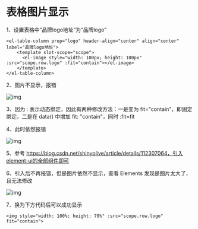 # 表格图片显示

1、设置表格中“品牌logo地址”为“品牌logo”

```vue
<el-table-column prop="logo" header-align="center" align="center" label="品牌logo地址">
    <template slot-scope="scope">
      <el-image style="width: 100px; height: 100px" :src="scope.row.logo" :fit="contain"></el-image>
    </template>
</el-table-column>
```

2、图片不显示，报错

![img](https://cdn.nlark.com/yuque/0/2023/png/2836791/1692252595458-353b042c-164a-4e69-8e54-25f73195feb5.png)

3、因为 : 表示动态绑定，因此有两种修改方法：一是变为 fit="contain"，即固定绑定。二是在 data() 中增加 fit: "contain"，同时 :fit=fit

4、此时依然报错

![img](https://cdn.nlark.com/yuque/0/2023/png/2836791/1692252591458-f39e06a6-375b-41ac-9a72-c0abf5c8c42a.png)

5、参考 https://blog.csdn.net/shinyolive/article/details/112307064，引入element-ui的全部组件即可

6、引入后不再报错，但是图片依然不显示，查看 Elements 发现是图片太大了，且无法修改

![img](https://cdn.nlark.com/yuque/0/2023/png/2836791/1692252599003-64f4979d-c8f8-42fe-8fce-33b594d897d4.png)

7、换为下方代码后可以成功显示

```vue
<img style="width: 100%; height: 70%" :src="scope.row.logo" fit="contain">
```

